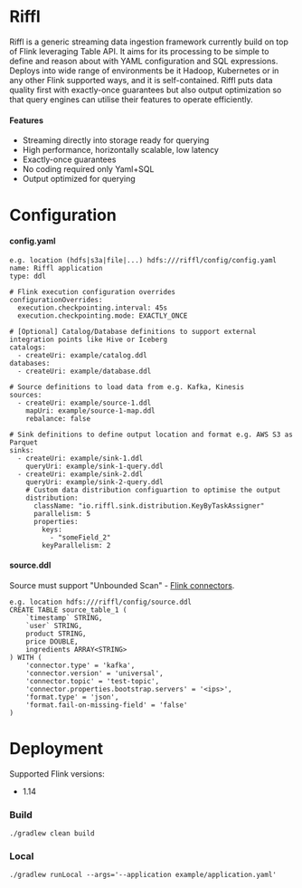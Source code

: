 # Riffl

Riffl is a generic streaming data ingestion framework currently build on top of Flink leveraging Table API.
It aims for its processing to be simple to define and reason about with YAML configuration and SQL expressions.
Deploys into wide range of environments be it Hadoop, Kubernetes or in any other Flink supported ways, and it is self-contained.
Riffl puts data quality first with exactly-once guarantees but also output optimization so that query engines can utilise their features to operate efficiently.

#### Features
* Streaming directly into storage ready for querying
* High performance, horizontally scalable, low latency
* Exactly-once guarantees
* No coding required only Yaml+SQL
* Output optimized for querying

# Configuration

#### config.yaml
```
e.g. location (hdfs|s3a|file|...) hdfs:///riffl/config/config.yaml
name: Riffl application
type: ddl

# Flink execution configuration overrides
configurationOverrides:
  execution.checkpointing.interval: 45s
  execution.checkpointing.mode: EXACTLY_ONCE

# [Optional] Catalog/Database definitions to support external integration points like Hive or Iceberg
catalogs:                                        
  - createUri: example/catalog.ddl                
databases:                                          
  - createUri: example/database.ddl
  
# Source definitions to load data from e.g. Kafka, Kinesis
sources:
  - createUri: example/source-1.ddl
    mapUri: example/source-1-map.ddl
    rebalance: false

# Sink definitions to define output location and format e.g. AWS S3 as Parquet
sinks:
  - createUri: example/sink-1.ddl
    queryUri: example/sink-1-query.ddl
  - createUri: example/sink-2.ddl
    queryUri: example/sink-2-query.ddl
    # Custom data distribution configuartion to optimise the output  
    distribution:
      className: "io.riffl.sink.distribution.KeyByTaskAssigner"
      parallelism: 5
      properties:
        keys:
          - "someField_2"
        keyParallelism: 2
```
#### source.ddl

Source must support "Unbounded Scan" - [Flink connectors](https://nightlies.apache.org/flink/flink-docs-release-1.14/docs/connectors/table/overview/).

```
e.g. location hdfs:///riffl/config/source.ddl
CREATE TABLE source_table_1 (
    `timestamp` STRING,
    `user` STRING,
    product STRING,
    price DOUBLE,
    ingredients ARRAY<STRING>
) WITH (
    'connector.type' = 'kafka',
    'connector.version' = 'universal',
    'connector.topic' = 'test-topic',
    'connector.properties.bootstrap.servers' = '<ips>',
    'format.type' = 'json',
    'format.fail-on-missing-field' = 'false'
)
```

# Deployment
Supported Flink versions:
* 1.14

### Build
```
./gradlew clean build
```

### Local
```
./gradlew runLocal --args='--application example/application.yaml'
```

